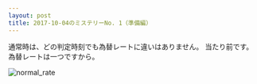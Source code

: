 ```yaml
---
layout: post
title: 2017-10-04のミステリーNo. 1（準備編）
---
```


通常時は、どの判定時刻でも為替レートに違いはありません。
当たり前です。為替レートは一つですから。

![normal_rate](https://misteryhunter.github.io/highlow-australia/images/2017-10-04-fig1.JPG "平常時の為替レート")
